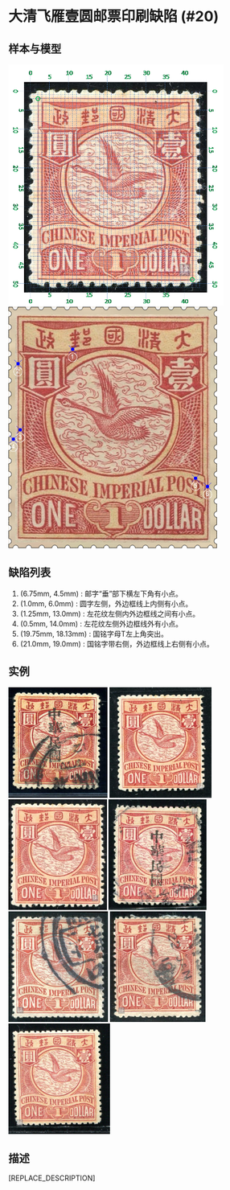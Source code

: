 # 大清飞雁壹圆邮票印刷缺陷 (#20)

## 样本与模型
<img src="sampling.png" height=480/> <img src="model.png" height=480/>

## 缺陷列表
1. (6.75mm, 4.5mm) :  邮字“垂”部下横左下角有小点。
1. (1.0mm, 6.0mm) :  圆字左侧，外边框线上内侧有小点。
1. (1.25mm, 13.0mm) :  左花纹左侧内外边框线之间有小点。
1. (0.5mm, 14.0mm) :  左花纹左侧外边框线外有小点。
1. (19.75mm, 18.13mm) :  国铭字母T左上角突出。
1. (21.0mm, 19.0mm) :  国铭字带右侧，外边框线上右侧有小点。


## 实例
<img src="2010-04-10_00032581172A.jpg" height=220/> <img src="2010-09-14_00035763003A.jpg" height=220/> <img src="2011-08-10_00045683002A.jpg" height=220/> <img src="2011-10-27_00050220221A.jpg" height=220/> <img src="2012-03-25_00059029109A.jpg" height=220/> <img src="2012-04-22_00060343162A.jpg" height=220/> <img src="2013-04-20_00106971133A.jpg" height=220/> 


## 描述
[REPLACE_DESCRIPTION]
